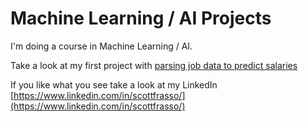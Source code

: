 # Machine Learning / AI Projects

I'm doing a course in Machine Learning / AI.

Take a look at my first project with [parsing job data to predict salaries](./1_job_data/Scrape%20job%20data%20to%20build%20a%20data%20set%20and%20use%20it%20for%20Machine%20Learning.md)


If you like what you see take a look at my LinkedIn [https://www.linkedin.com/in/scottfrasso/](https://www.linkedin.com/in/scottfrasso/)

